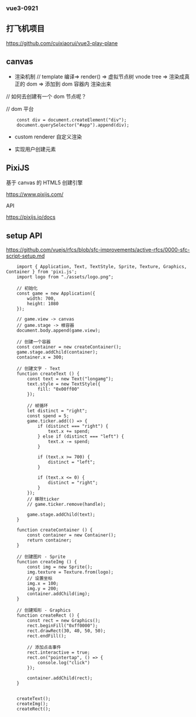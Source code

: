### vue3-0921

## **打飞机项目**

https://github.com/cuixiaorui/vue3-play-plane

## canvas

-   渲染机制
    // template 编译=> render() => 虚拟节点树 vnode tree => 渲染成真正的 dom => 添加到 dom 容器内 渲染出来

// 如何去创建有一个 dom 节点呢？

// dom 平台

```
    const div = document.createElement("div");
    document.querySelector("#app").append(div);

```

-   custom renderer 自定义渲染

*   实现用户创建元素

## PixiJS

基于 canvas 的 HTML5 创建引擎

https://www.pixijs.com/

API

https://pixijs.io/docs

## setup API

https://github.com/vuejs/rfcs/blob/sfc-improvements/active-rfcs/0000-sfc-script-setup.md

```
	import { Application, Text, TextStyle, Sprite, Texture, Graphics, Container } from 'pixi.js';
	import logo from "./assets/logo.png";

	// 初始化
	const game = new Application({
		width: 700,
		height: 1080
	});

	// game.view -> canvas
	// game.stage -> 根容器
	document.body.append(game.view);

	// 创建一个容器
	const container = new createContainer();
	game.stage.addChild(container);
	container.x = 300;

	// 创建文字 - Text
	function createText () {
		const text = new Text("longamg");
		text.style = new TextStyle({
			fill: "0x00ff00"
		});

		// 帧循环
		let distinct = "right";
		const spend = 5;
		game.ticker.add(() => {
			if (distinct === "right") {
				text.x += spend;
			} else if (distinct === "left") {
				text.x -= spend;
			}

			if (text.x >= 700) {
				distinct = "left";
			}

			if (text.x <= 0) {
				distinct = "right";
			}
		});
		// 移除ticker
		// game.ticker.remove(handle);

		game.stage.addChild(text);
	}

	function createContainer () {
		const container = new Container();
		return container;
	}

	// 创建图片 - Sprite
	function createImg () {
		const img = new Sprite();
		img.texture = Texture.from(logo);
		// 设置坐标
		img.x = 100;
		img.y = 200;
		container.addChild(img);
	}

	// 创建矩形 - Graphics
	function createRect () {
		const rect = new Graphics();
		rect.beginFill("0xff0000");
		rect.drawRect(30, 40, 50, 50);
		rect.endFill();

		// 添加点击事件
		rect.interactive = true;
		rect.on("pointertap", () => {
			console.log("click")
		});

		container.addChild(rect);
	}


	createText();
	createImg();
	createRect();

```
